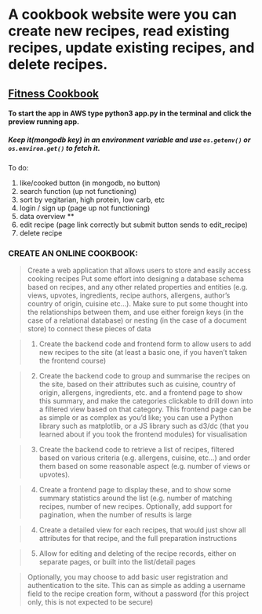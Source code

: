 # A cookbook website were you can create new recipes, read existing recipes, update existing recipes, and delete recipes.

## [Fitness Cookbook](https://cook-book-application.herokuapp.com/ "Milestone #3") 

#### To start the app in AWS type python3 app.py in the terminal and click the preview running app.

##### Keep it(mongodb key) in an environment variable and use `os.getenv()` or `os.environ.get()` to fetch it.

To do:
1. like/cooked button (in mongodb, no button)
2. search function (up not functioning)
3. sort by vegitarian, high protein, low carb, etc
4. login / sign up (page up not functioning)
5. data overview **
6. edit recipe (page link correctly but submit button sends to edit_recipe)
7. delete recipe



### CREATE AN ONLINE COOKBOOK:

> Create a web application that allows users to store and easily access cooking recipes
    Put some effort into designing a database schema based on recipes, and any other related properties and entities (e.g. views, upvotes, ingredients, recipe authors, allergens, author’s country of origin, cuisine etc…). Make sure to put some thought into the relationships between them, and use either foreign keys (in the case of a relational database) or nesting (in the case of a document store) to connect these pieces of data
    
   > 1. Create the backend code and frontend form to allow users to add new recipes to the site (at least a basic one, if you haven’t taken the frontend course)
    
>    2. Create the backend code to group and summarise the recipes on the site, based on their attributes such as cuisine, country of origin, allergens, ingredients, etc. and a frontend page to show this summary, and make the categories clickable to drill down into a filtered view based on that category. This frontend page can be as simple or as complex as you’d like; you can use a Python library such as matplotlib, or a JS library such as d3/dc (that you learned about if you took the frontend modules) for visualisation
    
 >   3. Create the backend code to retrieve a list of recipes, filtered based on various criteria (e.g. allergens, cuisine, etc…) and order them based on some reasonable aspect (e.g. number of views or upvotes). 
    
  >  4. Create a frontend page to display these, and to show some summary statistics around the list (e.g. number of matching recipes, number of new recipes. Optionally, add support for pagination, when the number of results is large
    
   > 4. Create a detailed view for each recipes, that would just show all attributes for that recipe, and the full preparation instructions
    
>    5. Allow for editing and deleting of the recipe records, either on separate pages, or built into the list/detail pages
   
 >   Optionally, you may choose to add basic user registration and authentication to the site. This can as simple as adding a username field to the recipe creation form, without a password (for this project only, this is not expected to be secure)

